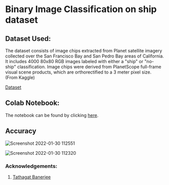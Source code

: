 # **Binary Image Classification on ship dataset**
## Dataset Used: 
The dataset consists of image chips extracted from Planet satellite imagery collected over the San Francisco Bay and San Pedro Bay areas of California. It includes 4000 80x80 RGB images labeled with either a "ship" or "no-ship" classification. Image chips were derived from PlanetScope full-frame visual scene products, which are orthorectified to a 3 meter pixel size. (From Kaggle)


[Dataset](https://www.kaggle.com/apollo2506/satellite-imagery-of-ships)

## Colab Notebook:
The notebook can be found by clicking [here](https://github.com/shrutimary15/Binary_Image_classification-on-ship-dataset/blob/main/image_classifier.ipynb).

## Accuracy
![Screenshot 2022-01-30 112551](https://user-images.githubusercontent.com/77826778/151688464-1cf6393b-e1e2-45ce-b71c-6f94dd774d0a.png)

![Screenshot 2022-01-30 112320](https://user-images.githubusercontent.com/77826778/151688411-c61c8312-85ae-4a70-b072-17f8c801e759.png)

### Acknowledgements:
1. [Tathagat Banerjee](https://www.kaggle.com/tathagatbanerjee/ship-detection-using-faster-r-cnn-p-1/notebook)

